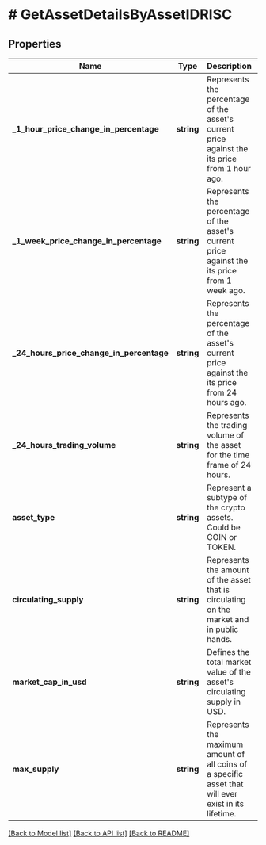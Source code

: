# # GetAssetDetailsByAssetIDRISC

## Properties

Name | Type | Description | Notes
------------ | ------------- | ------------- | -------------
**_1_hour_price_change_in_percentage** | **string** | Represents the percentage of the asset&#39;s current price against the its price from 1 hour ago. |
**_1_week_price_change_in_percentage** | **string** | Represents the percentage of the asset&#39;s current price against the its price from 1 week ago. |
**_24_hours_price_change_in_percentage** | **string** | Represents the percentage of the asset&#39;s current price against the its price from 24 hours ago. |
**_24_hours_trading_volume** | **string** | Represents the trading volume of the asset for the time frame of 24 hours. |
**asset_type** | **string** | Represent a subtype of the crypto assets. Could be COIN or TOKEN. |
**circulating_supply** | **string** | Represents the amount of the asset that is circulating on the market and in public hands. |
**market_cap_in_usd** | **string** | Defines the total market value of the asset&#39;s circulating supply in USD. |
**max_supply** | **string** | Represents the maximum amount of all coins of a specific asset that will ever exist in its lifetime. |

[[Back to Model list]](../../README.md#models) [[Back to API list]](../../README.md#endpoints) [[Back to README]](../../README.md)
